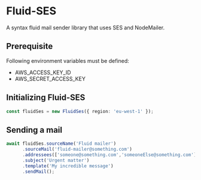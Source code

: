 # Fluid-SES

A syntax fluid mail sender library that uses SES and NodeMailer.

## Prerequisite
Following environment variables must be defined:
- AWS_ACCESS_KEY_ID
- AWS_SECRET_ACCESS_KEY

## Initializing Fluid-SES

```typescript
const fluidSes = new FluidSes({ region: 'eu-west-1' });
```

## Sending a mail
```typescript
await fluidSes.sourceName('Fluid mailer')
      .sourceMail('fluid-mailer@something.com')
      .addressees(['someone@something.com','someoneElse@something.com'])
      .subject('Urgent matter')
      .template('My incredible message')
      .sendMail();
```
